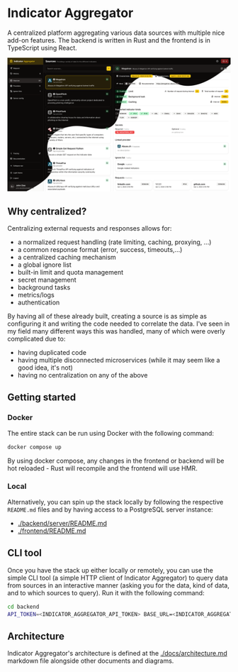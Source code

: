 # Indicator Aggregator

A centralized platform aggregating various data sources with multiple nice add-on features. The backend is written in Rust and the frontend is in TypeScript using React.

![Screenshot of the sources page of the frontend](./frontend/screenshot.png)

## Why centralized?

Centralizing external requests and responses allows for:
  * a normalized request handling (rate limiting, caching, proxying, …)
  * a common response format (error, success, timeouts,…)
  * a centralized caching mechanism
  * a global ignore list
  * built-in limit and quota management
  * secret management
  * background tasks
  * metrics/logs
  * authentication

By having all of these already built, creating a source is as simple as configuring it and writing the code needed to correlate the data. I've seen in my field many different ways this was handled, many of which were overly complicated due to:
* having duplicated code
* having multiple disconnected microservices (while it may seem like a good idea, it's not)
* having no centralization on any of the above

## Getting started

### Docker

The entire stack can be run using Docker with the following command:

```sh
docker compose up
```

By using docker compose, any changes in the frontend or backend will be hot reloaded - Rust will recompile and the frontend will use HMR.

### Local

Alternatively, you can spin up the stack locally by following the respective `README.md` files and by having access to a PostgreSQL server instance:
- [./backend/server/README.md](./backend/server/README.md)
- [./frontend/README.md](./frontend/README.md)

## CLI tool

Once you have the stack up either locally or remotely, you can use the simple CLI tool (a simple HTTP client of Indicator Aggregator) to query data from sources in an interactive manner (asking you for the data, kind of data, and to which sources to query). Run it with the following command:

```sh
cd backend
API_TOKEN=<INDICATOR_AGGREGATOR_API_TOKEN> BASE_URL=<INDICATOR_AGGREGATOR_BACKEND_SERVER_BASE_URL> cargo run --bin cli
```

## Architecture

Indicator Aggregator's architecture is defined at the [./docs/architecture.md](./docs/architecture.md) markdown file alongside other documents and diagrams.
